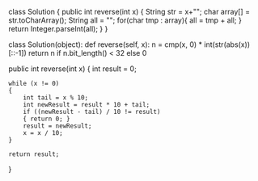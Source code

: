 class Solution {
    public int reverse(int x) {
            String str = x+"";
            char array[] = str.toCharArray(); 
            String all = "";
            for(char tmp : array){
                all = tmp + all;
            }
            return Integer.parseInt(all);
        }
}


class Solution(object):
    def reverse(self, x):
        n = cmp(x, 0) * int(str(abs(x))[::-1])
        return n if n.bit_length() < 32 else 0
        
        
public int reverse(int x)
{
    int result = 0;

    while (x != 0)
    {
        int tail = x % 10;
        int newResult = result * 10 + tail;
        if ((newResult - tail) / 10 != result)
        { return 0; }
        result = newResult;
        x = x / 10;
    }

    return result;
}